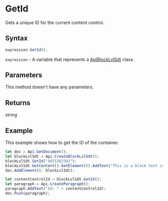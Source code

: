 # GetId

Gets a unique ID for the current content control.

## Syntax

```javascript
expression.GetId();
```

`expression` - A variable that represents a [ApiBlockLvlSdt](../ApiBlockLvlSdt.md) class.

## Parameters

This method doesn't have any parameters.

## Returns

string

## Example

This example shows how to get the ID of the container.

```javascript editor-docx
let doc = Api.GetDocument();
let blockLvlSdt = Api.CreateBlockLvlSdt();
blockLvlSdt.SetId("4815162342");
blockLvlSdt.GetContent().GetElement(0).AddText("This is a block text content control with an ID set to it.");
doc.AddElement(0, blockLvlSdt);

let contentControlId = blockLvlSdt.GetId();
let paragraph = Api.CreateParagraph();
paragraph.AddText("Id: " + contentControlId);
doc.Push(paragraph);

```
